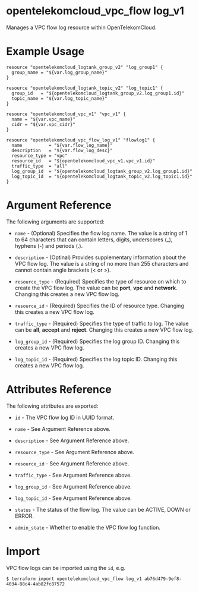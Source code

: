 # opentelekomcloud_vpc_flow log_v1

Manages a VPC flow log resource within OpenTelekomCloud.

# Example Usage

```hcl
resource "opentelekomcloud_logtank_group_v2" "log_group1" {
  group_name = "${var.log_group_name}"
}

resource "opentelekomcloud_logtank_topic_v2" "log_topic1" {
  group_id   = "${opentelekomcloud_logtank_group_v2.log_group1.id}"
  topic_name = "${var.log_topic_name}"
}

resource "opentelekomcloud_vpc_v1" "vpc_v1" {
  name = "${var.vpc_name}"
  cidr = "${var.vpc_cidr}"
}

resource "opentelekomcloud_vpc_flow_log_v1" "flowlog1" {
  name          = "${var.flow_log_name}"
  description   = "${var.flow_log_desc}"
  resource_type = "vpc"
  resource_id   = "${opentelekomcloud_vpc_v1.vpc_v1.id}"
  traffic_type  = "all"
  log_group_id  = "${opentelekomcloud_logtank_group_v2.log_group1.id}"
  log_topic_id  = "${opentelekomcloud_logtank_topic_v2.log_topic1.id}"
}
```

# Argument Reference

The following arguments are supported:

* `name` - (Optional) Specifies the flow log name.
    The value is a string of 1 to 64 characters that can contain letters, digits, underscores (_), hyphens (-) and periods (.).

* `description` - (Optinal) Provides supplementary information about the VPC flow log.
    The value is a string of no more than 255 characters and cannot contain angle brackets (< or >).

* `resource_type` - (Required) Specifies the type of resource on which to create the VPC flow log.
    The value can be **port**, **vpc** and **network**.
    Changing this creates a new VPC flow log.

* `resource_id` - (Required) Specifies the ID of resource type.
    Changing this creates a new VPC flow log.

* `traffic_type` - (Required) Specifies the type of traffic to log. The value can be **all**, **accept** and **reject**.
    Changing this creates a new VPC flow log.

* `log_group_id` - (Required) Specifies the log group ID.
    Changing this creates a new VPC flow log.

* `log_topic_id` - (Required) Specifies the log topic ID.
    Changing this creates a new VPC flow log.

# Attributes Reference

The following attributes are exported:

* `id` - The VPC flow log  ID in UUID format.

* `name` - See Argument Reference above.

* `description` - See Argument Reference above.

* `resource_type` - See Argument Reference above.

* `resource_id` - See Argument Reference above.

* `traffic_type` - See Argument Reference above.

* `log_group_id` - See Argument Reference above.

* `log_topic_id` - See Argument Reference above.

* `status` - The status of the flow log. The value can be ACTIVE, DOWN or ERROR.

* `admin_state` - Whether to enable the VPC flow log function.

# Import

VPC flow logs can be imported using the `id`, e.g.

```
$ terraform import opentelekomcloud_vpc_flow log_v1 ab76d479-9ef8-4034-88c4-4ab82fc87572
```
